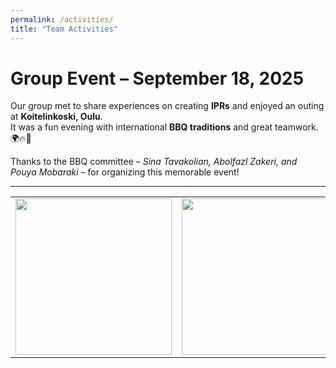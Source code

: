 ```yaml
---
permalink: /activities/
title: "Team Activities"
---
```


# Group Event – September 18, 2025

Our group met to share experiences on creating **IPRs** and enjoyed an outing at **Koitelinkoski, Oulu**.  
It was a fun evening with international **BBQ traditions** and great teamwork. 🌍🔥🙌  

Thanks to the BBQ committee – *Sina Tavakolian, Abolfazl Zakeri, and Pouya Mobaraki* – for organizing this memorable event!  

---

<div align="center">

<table>
<tr>
<td><img src="{{ '/images/687A69C4-C4BF-4F76-A6CD-4D5AD470429A_1_105_c.jpeg' | relative_url }}" width="250"/></td>
<td><img src="{{ '/images/93308D9A-1874-41CB-99D3-9B12EF7F3418_1_105_c.jpeg' | relative_url }}" width="250"/></td>
<td><img src="{{ '/images/F08387B9-F23F-44E6-9C8C-542A740A6F18_1_105_c.jpeg' | relative_url }}" width="250"/></td>
</tr>
</table>

</div>


